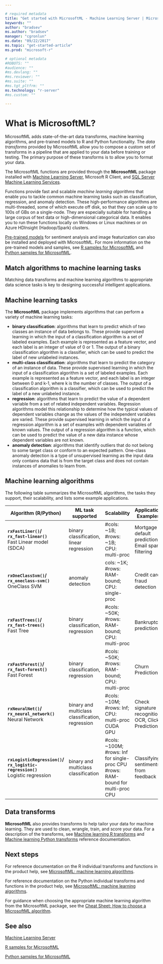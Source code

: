 ```yaml
---

# required metadata
title: "Get started with MicrosoftML - Machine Learning Server | Microsoft Docs"
keywords: ""
author: "bradsev"
ms.author: "bradsev"
manager: "cgronlun"
ms.date: "09/22/2017"
ms.topic: "get-started-article"
ms.prod: "microsoft-r"

# optional metadata
#ROBOTS: ""
#audience: ""
#ms.devlang: ""
#ms.reviewer: ""
#ms.suite: ""
#ms.tgt_pltfrm: ""
ms.technology: "r-server"
#ms.custom: ""

---
```


# What is MicrosoftML?

MicrosoftML adds state-of-the-art data transforms, machine learning algorithms, and pre-trained models to R and Python functionality. The *data transforms* provided by MicrosoftML allow you to compose a custom set of transforms in a pipeline that are applied to your data before training or testing. The primary purpose of these transforms is to allow you to format your data. 

The MicrosoftML functions are provided through the **MicrosoftML** package installed with [Machine Learning Server](../what-is-machine-learning-server.md), Microsoft R Client, and [SQL Server Machine Learning Services](https://docs.microsoft.com/sql/advanced-analytics/getting-started-with-machine-learning-services).

Functions provide fast and scalable *machine learning algorithms* that enable you to tackle common machine learning tasks such as classification, regression, and anomaly detection. These high-performance algorithms are multi-threaded, some of which execute off disk, so that they can scale up to 100s of GBs on a single-node. They are especially suitable for handling a large corpus of text data or high-dimensional categorical data. It enables you to run these functions locally on Windows or Linux machines or on Azure HDInsight (Hadoop/Spark) clusters.

[Pre-trained models](../install/microsoftml-install-pretrained-models.md) for sentiment analysis and image featurization can also be installed and deployed with MicrosoftML. For more information on the pre-trained models and samples, see [R samples for MicrosoftML](sample-microsoftml.md) and [Python samples for MicrosoftML](../python/samples-microsoftml-python.md).

## Match algorithms to machine learning tasks

Matching data transforms and machine learning algorithms to appropriate data science tasks is key to designing successful intelligent applications.

## Machine learning tasks

The **MicrosoftML** package implements algorithms that can perform a variety of machine learning tasks:

- **binary classification**: algorithms that learn to predict which of two classes an instance of data belongs to. These provide supervised learning in which the input of a classification algorithm is a set of labeled examples. Each example is represented as a feature vector, and each label is an integer of value of 0 or 1. The output of a binary classification algorithm is a classifier, which can be used to predict the label of new unlabeled instances.
- **multi-class classification**: algorithms that learn to predict the category of an instance of data. These provide supervised learning in which the input of a classification algorithm is a set of labeled examples. Each example is represented as a feature vector, and each label is an integer between 0 and k-1, where k is the number of classes. The output of a classification algorithm is a classifier, which can be used to predict the label of a new unlabeled instance.
- **regression**: algorithms that learn to predict the value of a dependent variable from a set of related independent variables. Regression algorithms model this relationship to determine how the typical values of dependent variables change as the values of the independent variables are varied. These provide supervised learning in which the input of a regression algorithm is a set of examples with dependent variables of known values. The output of a regression algorithm is a function, which can be used to predict the value of a new data instance whose dependent variables are not known.
- **anomaly detection**: algorithms that identify outliers that do not belong to some target class or conform to an expected pattern. One-class anomaly detection is a type of unsupervised learning as the input data only contains data that is from the target class and does not contain instances of anomalies to learn from.

## Machine learning algorithms

The following table summarizes the MicrosoftML algorithms, the tasks they support, their scalability, and lists some example applications.

Algorithm (R/Python) | ML task supported | Scalability | Application Examples
--------- | ----------------- | ------------ | -----------
**`rxFastLiner()`/<br>`rx_fast-linear()`** <br>Fast Linear model <br>(SDCA) |  binary classification, linear regression | #cols: ~1B;<br> #rows: ~1B;<br> CPU: multi-proc | Mortgage default prediction, Email spam filtering
**`rxOneClassSvm()`/<br>`rx_oneclass-svm()`** <br>OneClass SVM | anomaly detection | cols: ~1K;<br> #rows: RAM-bound;<br> CPU: single-proc | Credit card fraud detection
**`rxFastTrees()`/<br>`rx_fast-trees()`** <br>Fast Tree | binary classification, regression | #cols: ~50K;<br> #rows: RAM-bound;<br> CPU: multi-proc | Bankruptcy prediction
**`rxFastForest()`/<br>`rx_fast-forest()`** <br>Fast Forest | binary classification, regression | #cols: ~50K;<br> #rows: RAM-bound;<br> CPU: multi-proc | Churn Prediction
**`rxNeuralNet()`/<br>`rx_neural_network()`** <br>Neural Network | binary and multiclass classification, regression | #cols: ~10M;<br> #rows: Inf;<br> CPU: multi-proc CUDA GPU | Check signature recognition, OCR, Click Prediction
**`rxLogisticRegression()`/<br>`rx_logistic-regression()`** <br>Logistic regression | binary and multiclass classification |#cols: ~100M; <br>#rows: Inf for single-proc CPU<br> #rows: RAM-bound for multi-proc CPU| Classifying sentiments from feedback

## Data transforms

**MicrosoftML** also provides transforms to help tailor your data for machine learning. They are used to clean, wrangle, train, and score your data. For a description of the transforms, see [Machine learning R transforms](~/r-reference/microsoftml/microsoftml-package.md#ml-transforms) and [Machine learning Python transforms](~/python-reference/microsoftml/microsoftml-package.md#ml-transforms) reference documentation.


## Next steps

For reference documentation on the R individual transforms and functions in the product help, see [MicrosoftML: machine learning algorithms](../r-reference/microsoftml/microsoftml-package.md).

For reference documentation on the Python individual transforms and functions in the product help, see [MicrosoftML: machine learning algorithms](../python-reference/microsoftml/microsoftml-package.md).

For guidance when choosing the appropriate machine learning algorithm from the MicrosoftML package, see the [Cheat Sheet: How to choose a MicrosoftML algorithm](how-to-choose-microsoftml-algorithms-cheatsheet.md).

## See also

[Machine Learning Server](../what-is-machine-learning-server.md)   

[R samples for MicrosoftML](sample-microsoftml.md)

[Python samples for MicrosoftML](../python/samples-microsoftml-python.md) 